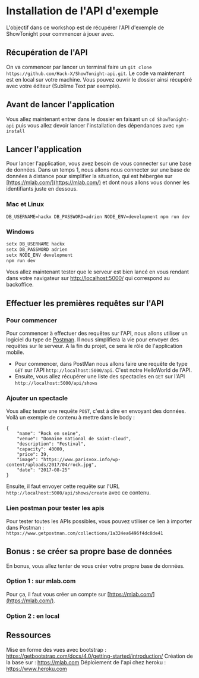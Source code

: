 # Installation de l'API d'exemple

L'objectif dans ce workshop est de récupérer l'API d'exemple de ShowTonight pour commencer à jouer avec.

## Récupération de l'API

On va commencer par lancer un terminal faire un `git clone https://github.com/Hack-X/ShowTonight-api.git`.
Le code va maintenant est en local sur votre machine. Vous pouvez ouvrir le dossier ainsi récupéré avec votre éditeur (Sublime Text par exemple).

## Avant de lancer l'application
Vous allez maintenant entrer dans le dossier en faisant un `cd ShowTonight-api` puis vous allez devoir lancer l'installation des dépendances avec `npm install`

## Lancer l'application
Pour lancer l'application, vous avez besoin de vous connecter sur une base de données. Dans un temps 1, nous allons nous connecter sur une base de données à distance pour simplifier la situation, qui est hébergée sur [https://mlab.com/](https://mlab.com/) et dont nous allons vous donner les identifiants juste en dessous.

### Mac et Linux
`DB_USERNAME=hackx DB_PASSWORD=adrien NODE_ENV=development npm run dev`

### Windows
```bash
setx DB_USERNAME hackx
setx DB_PASSWORD adrien
setx NODE_ENV development
npm run dev
```

Vous allez maintenant tester que le serveur est bien lancé en vous rendant dans votre navigateur sur [http://localhost:5000/](http://localhost:5000/) qui correspond au backoffice.

## Effectuer les premières requêtes sur l'API

### Pour commencer
Pour commencer à effectuer des requêtes sur l'API, nous allons utiliser un logiciel du type de [Postman](https://www.getpostman.com/). Il nous simplifiera la vie pour envoyer des requêtes sur le serveur. A la fin du projet, ce sera le rôle de l'application mobile.

* Pour commencer, dans PostMan nous allons faire une requête de type `GET` sur l'API `http://localhost:5000/api`. C'est notre HelloWorld de l'API.
* Ensuite, vous allez récupérer une liste des spectacles en `GET` sur l'API `http://localhost:5000/api/shows`

### Ajouter un spectacle

Vous allez tester une requête `POST`, c'est à dire en envoyant des données. Voilà un exemple de contenu à mettre dans le body :

```
{
	"name": "Rock en seine",
	"venue": "Domaine national de saint-cloud",
	"description": "Festival",
	"capacity": 40000,
	"price": 39,
	"image": "https://www.parisvox.info/wp-content/uploads/2017/04/rock.jpg",
	"date": "2017-08-25"
}
```
Ensuite, il faut envoyer cette requête sur l'URL `http://localhost:5000/api/shows/create` avec ce contenu.


### Lien postman pour tester les apis
Pour tester toutes les APIs possibles, vous pouvez utiliser ce lien à importer dans Postman : `https://www.getpostman.com/collections/1a324ea6496f4dc8de41`

## Bonus : se créer sa propre base de données

En bonus, vous allez tenter de vous créer votre propre base de données.

### Option 1 : sur mlab.com
Pour ça, il faut vous créer un compte sur [https://mlab.com/](https://mlab.com/).


### Option 2 : en local


## Ressources
Mise en forme des vues avec bootstrap : https://getbootstrap.com/docs/4.0/getting-started/introduction/
Création de la base sur : https://mlab.com
Déploiement de l'api chez heroku : https://www.heroku.com
